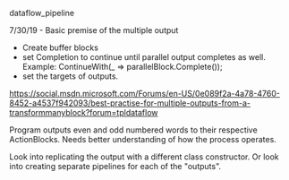 dataflow_pipeline


7/30/19 -
Basic premise of the multiple output 
- Create buffer blocks
- set Completion to continue until parallel output completes as well. Example: ContinueWith(_ => parallelBlock.Complete());
- set the targets of outputs.

https://social.msdn.microsoft.com/Forums/en-US/0e089f2a-4a78-4760-8452-a4537f942093/best-practise-for-multiple-outputs-from-a-transformmanyblock?forum=tpldataflow

Program outputs even and odd numbered words to their respective ActionBlocks.
Needs better understanding of how the process operates.

Look into replicating the output with a different class constructor.
Or look into creating separate pipelines for each of the "outputs".